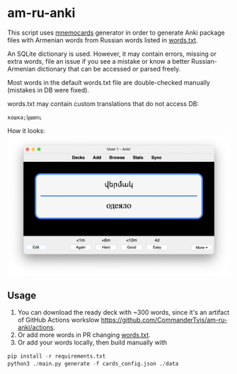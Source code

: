 # am-ru-anki

This script uses [mnemocards](https://github.com/guiferviz/mnemocards) generator in order to generate Anki package files with Armenian words from Russian words listed in [words.txt](data/words.txt).

An SQLite dictionary is used. However, it may contain errors, missing or extra words, file an issue if you see a mistake or know a better Russian-Armenian dictionary that can be accessed or parsed freely.

Most words in the default words.txt file are double-checked manually (mistakes in DB were fixed).

words.txt may contain custom translations that do not access DB:
```
кошка;կատու
```

How it looks:
![img.png](img.png)

## Usage

1. You can download the ready deck with ~300 words, since it's an artifact of GitHub Actions workslow https://github.com/CommanderTvis/am-ru-anki/actions.
2. Or add more words in PR changing [words.txt](data/words.txt).
3. Or add your words locally, then build manually with
```python
pip install -r requirements.txt
python3 ./main.py generate -f cards_config.json ./data
```
